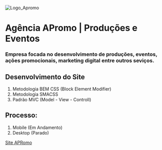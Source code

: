 ![Logo_Apromo](https://user-images.githubusercontent.com/43858399/58269680-7849a180-7d5e-11e9-9ba0-681f99f9513f.png)
# Agência APromo | Produções e Eventos

### Empresa focada no desenvolvimento de produções, eventos, ações promocionais, marketing digital entre outros seviços.

## Desenvolvimento do Site

1. Metodologia BEM CSS (Block Element Modifier)
2. Metodologia SMACSS
3. Padrão MVC (Model - View - Controll)


## Processo:
1. Mobile (Em Andamento)
2. Desktop (Parado)


[Site APRomo](https://nielsondesigner.github.io/agenciaAPromo-master)
